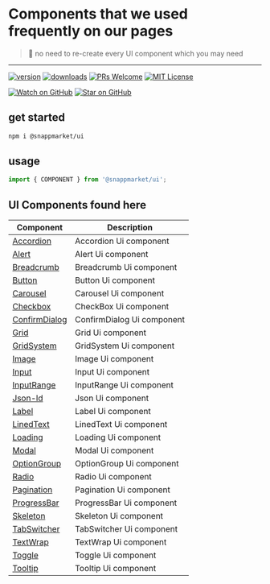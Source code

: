 # Components that we used frequently on our pages 
> 🎈 no need to re-create every UI component which you may need
----

[![version](https://img.shields.io/npm/v/@snappmarket/ui.svg?style=flat-square)](https://www.npmjs.com/package/@snappmarket/ui)
[![downloads](https://img.shields.io/npm/dm/@snappmarket/ui.svg?style=flat-square)](http://www.npmtrends.com/@snappmarket/ui)
[![PRs Welcome](https://img.shields.io/badge/PRs-welcome-brightgreen.svg?style=flat-square)](http://makeapullrequest.com)
[![MIT License](https://img.shields.io/npm/l/@snappmarket/ui.svg?style=flat-square)](https://github.com/snappmarket/frontend-toolbox/blob/develop/packages/ui/index.mdx)

[![Watch on GitHub](https://img.shields.io/github/watchers/snappmarket/frontend-toolbox.svg?style=social)](https://github.com/snappmarket/frontend-toolbox/watchers)
[![Star on GitHub](https://img.shields.io/github/stars/snappmarket/frontend-toolbox.svg?style=social)](https://github.com/snappmarket/frontend-toolbox/stargazers)

## get started
```bash 
npm i @snappmarket/ui
```


## usage
```javascript
import { COMPONENT } from '@snappmarket/ui';
```


## UI Components found here

| Component                                         |  Description                                                    |
| ------------------------------------------------- | --------------------------------------------------------------- |
| [Accordion](https://github.com/snappmarket/frontend-toolbox/tree/master/packages/ui/packages/Accordion)                  | Accordion Ui component        |     
| [Alert](https://github.com/snappmarket/frontend-toolbox/tree/master/packages/ui/packages/Alert)                          | Alert Ui component            | 
| [Breadcrumb](https://github.com/snappmarket/frontend-toolbox/tree/master/packages/ui/packages/Breadcrumb)                | Breadcrumb Ui component       |     
| [Button](https://github.com/snappmarket/frontend-toolbox/tree/master/packages/ui/packages/Button)                        | Button Ui component           | 
| [Carousel‌](https://github.com/snappmarket/frontend-toolbox/tree/master/packages/ui/packages/Carousel‌)                    | Carousel Ui component           | 
| [Checkbox](https://github.com/snappmarket/frontend-toolbox/tree/master/packages/ui/packages/CheckBox)                    | CheckBox Ui component         |     
| [ConfirmDialog](https://github.com/snappmarket/frontend-toolbox/tree/master/packages/ui/packages/ConfirmDialog)          | ConfirmDialog Ui component    |         
| [Grid](https://github.com/snappmarket/frontend-toolbox/tree/master/packages/ui/packages/Grid)                            | Grid Ui component             | 
| [GridSystem](https://github.com/snappmarket/frontend-toolbox/tree/master/packages/ui/packages/GridSystem)                | GridSystem Ui component       |     
| [Image](https://github.com/snappmarket/frontend-toolbox/tree/master/packages/ui/packages/Image)                          | Image Ui component            | 
| [Input](https://github.com/snappmarket/frontend-toolbox/tree/master/packages/ui/packages/Input)                          | Input Ui component            | 
| [InputRange](https://github.com/snappmarket/frontend-toolbox/tree/master/packages/ui/packages/InputRange)                | InputRange Ui component       |     
| [Json-ld](https://github.com/snappmarket/frontend-toolbox/tree/master/packages/ui/packages/JsonLD)                       | Json Ui component             | 
| [Label](https://github.com/snappmarket/frontend-toolbox/tree/master/packages/ui/packages/Label)                          | Label Ui component            | 
| [LinedText](https://github.com/snappmarket/frontend-toolbox/tree/master/packages/ui/packages/LinedText)                  | LinedText Ui component        |     
| [Loading](https://github.com/snappmarket/frontend-toolbox/tree/master/packages/ui/packages/Loading)                      | Loading Ui component          |     
| [Modal](https://github.com/snappmarket/frontend-toolbox/tree/master/packages/ui/packages/Modal)                          | Modal Ui component            | 
| [OptionGroup](https://github.com/snappmarket/frontend-toolbox/tree/master/packages/ui/packages/OptionGroup)              | OptionGroup Ui component      |         
| [Radio](https://github.com/snappmarket/frontend-toolbox/tree/master/packages/ui/packages/Radio)                          | Radio Ui component            | 
| [Pagination](https://github.com/snappmarket/frontend-toolbox/tree/master/packages/ui/packages/Pagination)                | Pagination Ui component       |     
| [ProgressBar](https://github.com/snappmarket/frontend-toolbox/tree/master/packages/ui/packages/ProgressBar)              | ProgressBar Ui component      |         
| [Skeleton](https://github.com/snappmarket/frontend-toolbox/tree/master/packages/ui/packages/Skeleton)                    | Skeleton Ui component         |     
| [TabSwitcher](https://github.com/snappmarket/frontend-toolbox/tree/master/packages/ui/packages/TabSwitcher)              | TabSwitcher Ui component      |         
| [TextWrap](https://github.com/snappmarket/frontend-toolbox/tree/master/packages/ui/packages/TextWrap)                    | TextWrap Ui component         |     
| [Toggle](https://github.com/snappmarket/frontend-toolbox/tree/master/packages/ui/packages/Toggle)                        | Toggle Ui component           | 
| [Tooltip](https://github.com/snappmarket/frontend-toolbox/tree/master/packages/ui/packages/Tooltip)                      | Tooltip Ui component          |     
